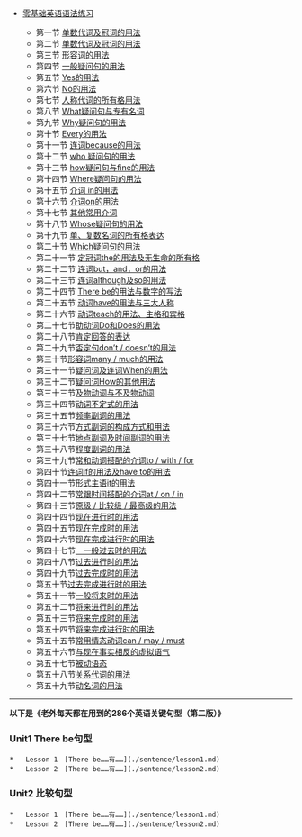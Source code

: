*   [零基础英语语法练习](/)

  
    *   第一节 [单数代词及冠词的用法](./第一节.md) 
    *   第二节 [单数代词及冠词的用法](./第二节.md) 
    *   第三节 [形容词的用法](./第三节.md) 
    *   第四节 [一般疑问句的用法](./第四节.md) 
    *   第五节 [Yes的用法](./第五节.md) 
    *   第六节 [No的用法](./第六节.md) 
    *   第七节 [人称代词的所有格用法](./第七节.md) 
    *   第八节 [What疑问句与专有名词](./第八节.md) 
    *   第九节 [Why疑问句的用法](./第九节.md) 
    *   第十节 [Every的用法](./第十节.md) 
    *   第十一节 [连词because的用法](./第十一节.md) 
    *   第十二节 [who 疑问句的用法](./第十二节.md) 
    *   第十三节 [how疑问句与fine的用法](./第十三节.md) 
    *   第十四节 [Where疑问句的用法](./第十四节.md) 
    *   第十五节 [介词 in的用法](./第十五节.md) 
    *   第十六节 [介词on的用法](./第十六节.md) 
    *   第十七节 [其他常用介词](./第十七节.md)
    *   第十八节 [Whose疑问句的用法](./第十八节.md)
    *   第十九节 [单、复数名词的所有格表达](./第十九节.md)
    *   第二十节 [Which疑问句的用法](./第二十节.md)
    *   第二十一节 [定冠词the的用法及无生命的所有格](./第二十一节.md)
    *   第二十二节 [连词but，and，or的用法](./第二十二节.md)
    *   第二十三节 [连词although及so的用法](./第二十三节.md)
    *   第二十四节 [There be的用法与数字的写法](./第二十四节.md)
    *   第二十五节 [动词have的用法与三大人称](./第二十五节.md)
    *   第二十六节 [动词teach的用法、主格和宾格](./第二十六节.md)
    *   第二十七节[助动词Do和Does的用法](./第二十七节.md)
    *   第二十八节[肯定回答的表达](./第二十八节.md)
    *   第二十九节[否定句don’t / doesn’t的用法](./第二十九节.md)
    *   第三十节[形容词many / much的用法](./第三十节.md)
    *   第三十一节[疑问词及连词When的用法](./第三十一节.md)
    *   第三十二节[疑问词How的其他用法](./第三十二节.md)
    *   第三十三节[及物动词与不及物动词](./第三十三节.md)
    *   第三十四节[动词不定式的用法](./第三十四节.md)
    *   第三十五节[频率副词的用法](./第三十五节.md)
    *   第三十六节[方式副词的构成方式和用法](./第三十六节.md)
    *   第三十七节[地点副词及时间副词的用法](./第三十七节.md)
    *   第三十八节[程度副词的用法](./第三十八节.md)
    *   第三十九节[常和动词搭配的介词to / with / for](./第三十九节.md)
    *   第四十节[连词if的用法及have to的用法](./第四十节.md)
    *   第四十一节[形式主语it的用法](./第四十一节.md)
    *   第四十二节[常跟时间搭配的介词at / on / in](./第四十二节.md)
    *   第四十三节[原级 / 比较级 / 最高级的用法](./第四十三节.md)
    *   第四十四节[现在进行时的用法](./第四十四节.md)
    *   第四十五节[现在完成时的用法](./第四十五节.md)
    *   第四十六节[现在完成进行时的用法](./第四十六节.md)
    *   第四十七节[　一般过去时的用法](./第四十七节.md)
    *   第四十八节[过去进行时的用法](./第四十八节.md)
    *   第四十九节[过去完成时的用法](./第四十九节.md)
    *   第五十节[过去完成进行时的用法](./第五十节.md)
    *   第五十一节[一般将来时的用法](./第五十一节.md)
    *   第五十二节[将来进行时的用法](./第五十二节.md)
    *   第五十三节[将来完成时的用法](./第五十三节.md)
    *   第五十四节[将来完成进行时的用法](./第五十四节.md)
    *   第五十五节[常用情态动词can / may / must](./第五十五节.md)
    *   第五十六节[与现在事实相反的虚拟语气](./第五十六节.md)
    *   第五十七节[被动语态](./第五十七节.md)
    *   第五十八节[关系代词的用法](./第五十八节.md)
    *   第五十九节[动名词的用法](./第五十九节.md)
***
**以下是《老外每天都在用到的286个英语关键句型（第二版）》**


### Unit1 There be句型
    *   Lesson 1　[There be……有……](./sentence/lesson1.md)
    *   Lesson 2　[There be……有……](./sentence/lesson2.md)  
### Unit2 比较句型
    *   Lesson 1　[There be……有……](./sentence/lesson1.md)
    *   Lesson 2　[There be……有……](./sentence/lesson2.md)  

